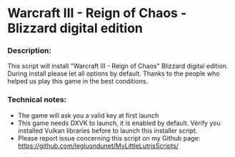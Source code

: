 # Warcraft III - Reign of Chaos - Blizzard digital edition

### Description:
This script will install "Warcraft III - Reign of Chaos" Blizzard digital edition.
During install please let all options by default.
Thanks to the people who helped us play this game in the best conditions.

### Technical notes:
- The game will ask you a valid key at first launch
- This game needs DXVK to launch, it is enabled by default. Vérify you installed Vulkan libraries before to launch this installer script.
- Please report issue concerning this script on my Github page:
https://github.com/legluondunet/MyLittleLutrisScripts/
